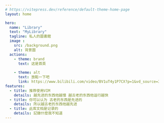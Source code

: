 ```yaml
---
# https://vitepress.dev/reference/default-theme-home-page
layout: home

hero:
  name: "Library"
  text: "MyLibrary"
  tagline: 私人的圖書館
  image :
    src: /background.png
    alt: 背景圖
  actions:
    - theme: brand
      text: 这是首頁
      
    - theme: alt
      text: 放鬆一下吧
      link: https://www.bilibili.com/video/BV1uT4y1P7CX?p=1&vd_source=34dde2f2c727e84db53ba60a1814505f
features:
  - title: 推荐使用VIM 
    details: 越先进的东西他越慢 越古老的东西他运行越快
  - title: 你可以认为 古老的东西是先进的
    details: 所以越古老的东西他越先进
  - title: 此库文档是记录的
    details: 記錄什麼我不知道
---
```



